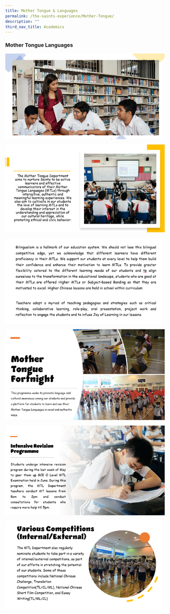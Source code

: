 ```yaml
---
title: Mother Tongue & Languages
permalink: /the-saints-experience/Mother-Tongue/
description: ""
third_nav_title: Academics
---
```

### Mother Tongue Languages
![](/images/Academics/MTL/MTL1.png)

![](/images/Academics/MTL/MTL2.png)
 
 ![](/images/Academics/MTL/MTL3.png)
 
 ![](/images/Academics/MTL/MTL4.png)

![](/images/Academics/MTL/MTL5.png)

![](/images/Academics/MTL/MTL6.png)